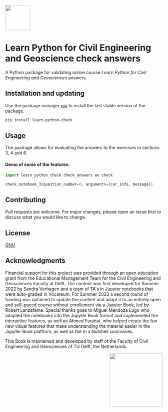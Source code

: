  <img src="https://raw.githubusercontent.com/TUDelft-CITG/learn-python/main/book/figures/learn-python-logo.png" width=80/> 

# Learn Python for Civil Engineering and Geoscience check answers

A Python package for validating online course _Learn Python for Civil Engineering and Geosciences_ answers.

## Installation and updating
Use the package manager [pip](https://pip.pypa.io/en/stable/) to install the last stable version of the package. 

```bash
pip install learn-python-check
```

## Usage
The package allows for evaluating the answers to the exercises in sections 3, 4 and 6. 

#### Demo of some of the features:

```python
import learn_python_check.check_answers as check

check.notebook_3(question_number=0, arguments=[car_info, message])

```
## Contributing
Pull requests are welcome. For major changes, please open an issue first to discuss what you would like to change.

## License
[GNU](https://choosealicense.com/licenses/gpl-3.0/)

## Acknowledgments

Financial support for this project was provided through an open education grant from the Educational Management Team for the Civil Engineering and Geosciences Faculty at Delft. The content was first developed for Summer 2022 by Sandra Verhagen and a team of TA's in Jupyter notebooks that were auto-graded in Vocareum. For Summer 2023 a second round of funding was optained to update the content and adapt it to an entirely open and self-paced course without enrollement via a Jupyter Book, led by Robert Lanzafame. Special thanks goes to Miguel Mendoza Lugo who adapted the notebooks into the Jupyter Book format and implemented the interactive features, as well as Ahmed Farahat, who helped create the fun new visual features that make understanding the material easier in the Jupyter Book platform, as well as the In a Nutshell summaries.

This Book is maintained and developed by staff of the Faculty of Civil Engineering and Geosciences of TU Delft, the Netherlands.

 <img src="https://raw.githubusercontent.com/TUDelft-CITG/learn-python/main/book/figures/TUDelft_logo_cmyk.png" width=170  style="float: right;"/> 
